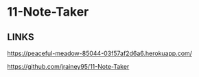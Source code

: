 # 11-Note-Taker

## LINKS 
 https://peaceful-meadow-85044-03f57af2d6a6.herokuapp.com/

 https://github.com/jrainey95/11-Note-Taker
